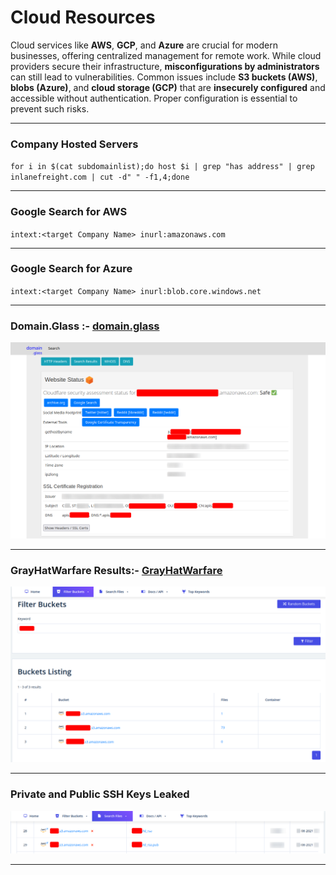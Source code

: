 # Cloud Resources
Cloud services like **AWS**, **GCP**, and **Azure** are crucial for modern businesses, offering centralized management for remote work. While cloud providers secure their infrastructure, **misconfigurations by administrators** can still lead to vulnerabilities. Common issues include **S3 buckets (AWS)**, **blobs (Azure)**, and **cloud storage (GCP)** that are **insecurely configured** and accessible without authentication. Proper configuration is essential to prevent such risks.

* * *

### Company Hosted Servers

`for i in $(cat subdomainlist);do host $i | grep "has address" | grep inlanefreight.com | cut -d" " -f1,4;done`

* * *

### Google Search for AWS

`intext:<target Company Name> inurl:amazonaws.com`

* * *

### Google Search for Azure

`intext:<target Company Name> inurl:blob.core.windows.net`

* * *

### Domain.Glass :- [domain.glass](https://domain.glass/)

![b597cf677b2a032d5b0d60e2863adabf.png](../_resources/b597cf677b2a032d5b0d60e2863adabf.png)

* * *

### GrayHatWarfare Results:- [GrayHatWarfare](https://buckets.grayhatwarfare.com/)

![293721cec9de070e9b12a697bf4175c1.png](../_resources/293721cec9de070e9b12a697bf4175c1.png)

* * *

### Private and Public SSH Keys Leaked

![460d19e398313326fa55eb82c392eff4.png](../_resources/460d19e398313326fa55eb82c392eff4.png)

* * *

&nbsp;
